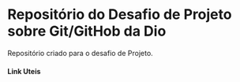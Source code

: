 #  Repositório do Desafio de Projeto  sobre  Git/GitHob da Dio
Repositório criado para o desafio de Projeto.
#### Link Uteis
